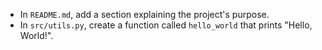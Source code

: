 - In `README.md`, add a section explaining the project's purpose.
- In `src/utils.py`, create a function called `hello_world` that prints "Hello, World!".

